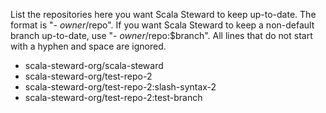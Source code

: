List the repositories here you want Scala Steward to keep up-to-date.
The format is "- $owner/$repo".
If you want Scala Steward to keep a non-default branch up-to-date, use "- $owner/$repo:$branch".
All lines that do not start with a hyphen and space are ignored.

- scala-steward-org/scala-steward
- scala-steward-org/test-repo-2
- scala-steward-org/test-repo-2:slash-syntax-2
- scala-steward-org/test-repo-2:test-branch
